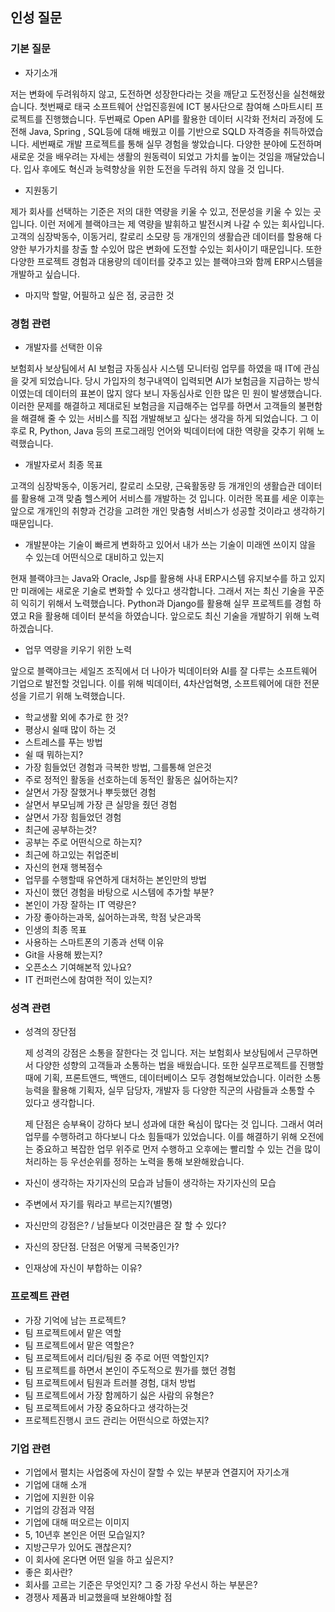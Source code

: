 ## 인성 질문

### 기본 질문

- 자기소개

저는 변화에 두려워하지 않고, 도전하면 성장한다라는 것을 깨닫고 도전정신을 실천해왔습니다. 첫번째로 태국 소프트웨어 산업진흥원에 ICT 봉사단으로 참여해 스마트시티 프로젝트를 진행했습니다. 두번째로 Open API를 활용한 데이터 시각화 전처리 과정에 도전해 Java, Spring , SQL등에 대해 배웠고 이를 기반으로 SQLD 자격증을 취득하였습니다. 세번째로 개발 프로젝트를 통해 실무 경험을 쌓았습니다. 다양한 분야에 도전하며 새로운 것을 배우려는 자세는 생활의 원동력이 되었고 가치를 높이는 것임을 깨달았습니다. 입사 후에도 혁신과 능력향상을 위한 도전을 두려워 하지 않을 것 입니다. 



- 지원동기

제가 회사를 선택하는 기준은 저의 대한 역량을 키울 수 있고, 전문성을 키울 수 있는 곳입니다. 이런 저에게 블랙야크는 제 역량을 발휘하고 발전시켜 나갈 수 있는 회사입니다. 고객의 심장박동수, 이동거리, 칼로리 소모량 등 개개인의 생활습관 데이터를 할용해 다양한 부가가치를 창출 할 수있어 많은 변화에 도전할 수있는 회사이기 때문입니다. 또한 다양한 프로젝트 경험과 대용량의 데이터를 갖추고 있는 블랙야크와 함께 ERP시스템을 개발하고 싶습니다.



- 마지막 할말, 어필하고 싶은 점, 궁금한 것

### 경험 관련

- 개발자를 선택한 이유

보험회사 보상팀에서 AI 보험금 자동심사 시스템 모니터링 업무를 하였을 때 IT에 관심을 갖게 되었습니다. 당시 가입자의 청구내역이 입력되면 AI가 보험금을 지급하는 방식이였는데 데이터의 표본이 많지 않다 보니 자동심사로 인한 많은 민                원이 발생했습니다. 이러한 문제를 해결하고 제대로된 보험금을 지급해주는 업무를 하면서 고객들의 불편함을 해결해 줄 수 있는 서비스를 직접 개발해보고 싶다는 생각을 하게 되었습니다. 그 이후로 R, Python, Java 등의 프로그래밍 언어와 빅데이터에 대한 역량을 갖추기 위해 노력했습니다.

- 개발자로서 최종 목표

고객의 심장박동수, 이동거리, 칼로리 소모량, 근육활동량 등 개개인의 생활습관 데이터를 활용해 고객 맞춤 헬스케어 서비스를 개발하는 것 입니다. 이러한 목표를 세운 이후는 앞으로 개개인의 취향과 건강을 고려한 개인 맞춤형 서비스가 성공할 것이라고 생각하기 때문입니다.

- 개발분야는 기술이 빠르게 변화하고 있어서 내가 쓰는 기술이 미래엔 쓰이지 않을 수 있는데 어떤식으로 대비하고 있는지

현재 블랙야크는 Java와 Oracle, Jsp를 활용해 사내 ERP시스템 유지보수를 하고 있지만 미래에는 새로운 기술로 변화할 수 있다고 생각합니다. 그래서 저는 최신 기술을 꾸준히 익히기 위해서 노력했습니다. Python과 Django를 활용해 실무 프로젝트를 경험 하였고 R을 활용해 데이터 분석을 하였습니다. 앞으로도 최신 기술을 개발하기 위해 노력하겠습니다.

- 업무 역량을 키우기 위한 노력

앞으로 블랙야크는 세일즈 조직에서 더 나아가 빅데이터와 AI를 잘 다루는 소프트웨어 기업으로 발전할 것입니다. 이를 위해 빅데이터, 4차산업혁명, 소프트웨어에 대한 전문성을 기르기 위해 노력했습니다.

- 학교생활 외에 추가로 한 것?
- 평상시 쉴때 많이 하는 것
- 스트레스를 푸는 방법
- 쉴 때 뭐하는지?
- 가장 힘들었던 경험과 극복한 방법, 그를통해 얻은것
- 주로 정적인 활동을 선호하는데 동적인 활동은 싫어하는지?
- 살면서 가장 잘했거나 뿌듯했던 경험
- 살면서 부모님께 가장 큰 실망을 줬던 경험
- 살면서 가장 힘들었던 경험
- 최근에 공부하는것?
- 공부는 주로 어떤식으로 하는지?
- 최근에 하고있는 취업준비
- 자신의 현재 행복점수
- 업무를 수행할때 유연하게 대처하는 본인만의 방법
- 자신이 했던 경험을 바탕으로 시스템에 추가할 부분?
- 본인이 가장 잘하는 IT 역량은?
- 가장 좋아하는과목, 싫어하는과목, 학점 낮은과목
- 인생의 최종 목표
- 사용하는 스마트폰의 기종과 선택 이유
- Git을 사용해 봤는지?
- 오픈소스 기여해본적 있나요?
- IT 컨퍼런스에 참여한 적이 있는지?

### 성격 관련

- 성격의 장단점

  제 성격의 강점은 소통을 잘한다는 것 입니다. 저는 보험회사 보상팀에서 근무하면서 다양한 성향의 고객들과 소통하는 법을 배웠습니다. 또한 실무프로젝트를 진행할 때에 기획, 프론트앤드, 백앤드, 데이터베이스 모두 경험해보았습니다. 이러한 소통능력을 활용해 기획자, 실무 담당자, 개발자 등 다양한 직군의 사람들과 소통할 수 있다고 생각합니다. 

  제 단점은 승부욕이 강하다 보니 성과에 대한 욕심이 많다는 것 입니다. 그래서 여러 업무를 수행하려고 하다보니 다소 힘들때가 있었습니다. 이를 해결하기 위해 오전에는 중요하고 복잡한 업무 위주로 먼저 수행하고 오후에는 빨리할 수 있는 건을 많이 처리하는 등 우선순위를 정하는 노력을 통해 보완해왔습니다.

  

- 자신이 생각하는 자기자신의 모습과 남들이 생각하는 자기자신의 모습

- 주변에서 자기를 뭐라고 부르는지?(별명)

- 자신만의 강점은? / 남들보다 이것만큼은 잘 할 수 있다?

- 자신의 장단점. 단점은 어떻게 극복중인가?

- 인재상에 자신이 부합하는 이유?

### 프로젝트 관련

- 가장 기억에 남는 프로젝트?
- 팀 프로젝트에서 맡은 역할
- 팀 프로젝트에서 맡은 역할은?
- 팀 프로젝트에서 리더/팀원 중 주로 어떤 역할인지?
- 팀 프로젝트를 하면서 본인이 주도적으로 뭔가를 했던 경험
- 팀 프로젝트에서 팀원과 트러블 경험, 대처 방법
- 팀 프로젝트에서 가장 함께하기 싫은 사람의 유형은?
- 팀 프로젝트에서 가장 중요하다고 생각하는것
- 프로젝트진행시 코드 관리는 어떤식으로 하였는지?

### 기업 관련



- 기업에서 펼치는 사업중에 자신이 잘할 수 있는 부분과 연결지어 자기소개
- 기업에 대해 소개
- 기업에 지원한 이유
- 기업의 강점과 약점
- 기업에 대해 떠오르는 이미지
- 5, 10년후 본인은 어떤 모습일지?
- 지방근무가 있어도 괜찮은지?
- 이 회사에 온다면 어떤 일을 하고 싶은지?
- 좋은 회사란?
- 회사를 고르는 기준은 무엇인지? 그 중 가장 우선시 하는 부분은?
- 경쟁사 제품과 비교했을때 보완해야할 점